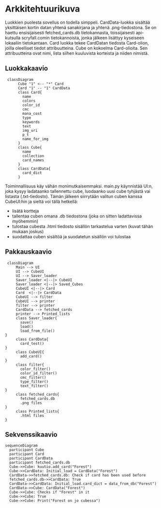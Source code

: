 # Arkkitehtuurikuva

Luokkien puolesta sovellus on todella simppeli. CardData-luokka sisältää yksittäisen kortin datan yhtenä sanakirjana ja yhtenä .png-tiedostona. Se on haettu ensisijaisesti fetched_cards.db tietokannasta, toissijaisesti api-kutsulla scryfall.comin tietokannoista, jonka jälkeen lisättyy kyseiseen lokaaliin tietokantaan.
Card luokka tekee CardDatan tiedosta Card-olion, joilla oleelliset tiedot attribuutteina. Cube on kokoelma Card-olioita. Sen attribuutteina ovat nimi, lista siihen kuuluvista korteista ja niiden nimistä. 


## Luokkakaavio

```mermaid
 classDiagram
      Cube "1" <-- "*" Card
      Card "1" -- "1" CardData
      class Card{
        name
        colors
        color_id
        cmc
        mana_cost
        type
        keywords
        text
        img_uri
        p_t
        name_for_img          
      }
      class Cube{
        name
        collection
        card_names
      }
      class CardData{
        card_dict
      }
```

Toiminnallisuus käy vähän monimutkaisemmaksi. main.py käynnistää UI:n, joka kysyy ladataanko tallennettu cube, luodaanko uusi cube tyhjästä vai listasta (.txt-tiedosto). Tämän jälkeen siirrytään valitun cuben kanssa CubeUI:hin ja sieltä voi tällä hetkellä:
 - lisätä kortteja
 - tallentaa cuben omana .db tiedostona (joka on sitten ladattavissa myöhemmin)
 - tulostaa cubesta .html tiedosto sisällön tarkastelua varten (kuvat tähän mukaan joskus)
 - suodattaa cuben sisältöä ja suodatetun sisällön voi tulostaa

## Pakkauskaavio


```mermaid
 classDiagram
     Main --> UI
     UI --> CubeUI
     UI --> Saver_loader
     Saver_loader <|--|> CubeUI
     Saver_loader <|--|> Saved_Cubes
     CubeUI <|--|> Card
     Card  <|--|> CardData
     CubeUI --> filter
     CubeUI --> printer
     filter --> printer
     CardData --> fetched_cards
     printer --> Printed_lists
     class Saver_loader{
       save()
       load()
       load_from_file()
}
     class CardData{
       card_test()
}
     class CubeUI{
       add_card()
}
     class filter{
       color_filter()
       color_id_filter()
       cmc_filter()
       type_filter()
       text_filter()
}
     class fetched_cards{
       fetched_cards.db
       .png files
}
     class Printed_lists{
       .html files
}
```
## Sekvenssikaavio

```mermaid
sequenceDiagram
  participant Cube
  participant Card
  participant CardData
  participant fetched_cards.db
  Cube->>Cube: kuutio.add_card("Forest")
  Cube->>CardData: Initial_load = CardData("Forest")
  CardData->>fetched_cards.db: Check if card has been used before
  fetched_cards.db->>CardData: True
  CardData->>CardData: Initial_load.card_dict = data_from_db("Forest")
  CardData->>Cube: CardData("Forest")
  Cube->>Cube: Checks if "Forest" in it
  Cube->>Cube: True
  Cube->>Cube: Print("Forest on jo cubessa")
```
